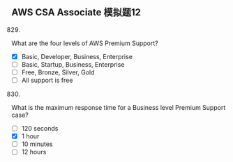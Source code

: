 ## AWS CSA Associate 模拟题12

829.
What are the four levels of AWS Premium Support?
- [x] Basic, Developer, Business, Enterprise
- [ ] Basic, Startup, Business, Enterprise
- [ ] Free, Bronze, Silver, Gold
- [ ] All support is free

830.
What is the maximum response time for a Business level Premium Support case?
- [ ] 120 seconds
- [x] 1 hour
- [ ] 10 minutes
- [ ] 12 hours